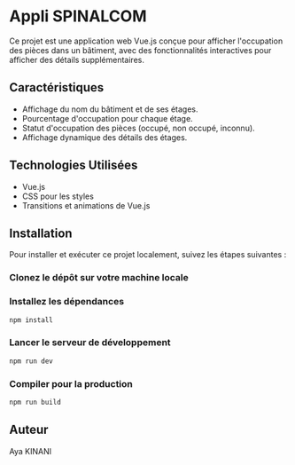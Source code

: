 # Appli SPINALCOM

Ce projet est une application web Vue.js conçue pour afficher l'occupation des pièces dans un bâtiment, avec des fonctionnalités interactives pour afficher des détails supplémentaires.
## Caractéristiques

- Affichage du nom du bâtiment et de ses étages.
- Pourcentage d'occupation pour chaque étage.
- Statut d'occupation des pièces (occupé, non occupé, inconnu).
- Affichage dynamique des détails des étages.

## Technologies Utilisées

- Vue.js
- CSS pour les styles
- Transitions et animations de Vue.js

## Installation

Pour installer et exécuter ce projet localement, suivez les étapes suivantes :
### Clonez le dépôt sur votre machine locale 
### Installez les dépendances

```sh
npm install
```

### Lancer le serveur de développement

```sh
npm run dev
```

### Compiler pour la production

```sh
npm run build
```

## Auteur
Aya KINANI